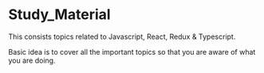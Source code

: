# Study_Material
This consists topics related to Javascript, React, Redux & Typescript.

Basic idea is to cover all the important topics so that you are aware of what you are doing. 
